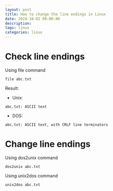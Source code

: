 ```yaml
---
layout: post
title: How to change the line endings in Linux
date: 2024-10-02 00:00:00
description:
tags: linux
categories: linux
---
```


# Check line endings 

Using file command
```shell
file abc.txt
```

Result:

- Unix:

```shell
abc.txt: ASCII text
```

- DOS:

```shell
abc.txt: ASCII text, with CRLF line terminators
```

# Change line endings

Using dos2unix command
```shell
dos2unix abc.txt
```

Using unix2dos command
```shell
unix2dos abc.txt
```
